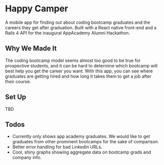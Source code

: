 Happy Camper
============

A mobile app for finding out about coding bootcamp graduates and the careers they get after graduation. Built with a React native front-end and a Rails 4 API for the inaugural AppAcademy Alumni Hackathon.

Why We Made It
--------------

The coding bootcamp model seems almost too good to be true for prospective students, and it can be hard to determine which bootcamp will best help you get the career you want. With this app, you can see where graduates are getting hired and how long it takes them to get a job after their course.

Set Up
------

TBD

Todos
-----

* Currently only shows app academy graduates. We would like to get graduates from other prominent bootcamps for the sake of comparison.
* Better error handling for bad Linkedin URLs.
* Cool, shiny graphs showing aggregate data on bootcamp grads and company info.

